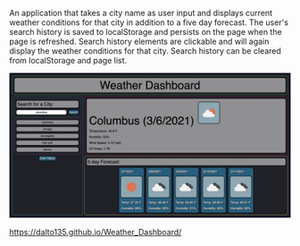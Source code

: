 An application that takes a city name as user input and displays current weather conditions for that city in addition to a five day forecast. The user's search history is saved to localStorage and persists on the page when the page is refreshed. Search history elements are clickable and will again display the weather conditions for that city. Search history can be cleared from localStorage and page list.

![Screenshot](https://github.com/dalto135/06-Homework/blob/master/Screen%20Shot%202021-03-06%20at%202.46.36%20PM.png)

https://dalto135.github.io/Weather_Dashboard/